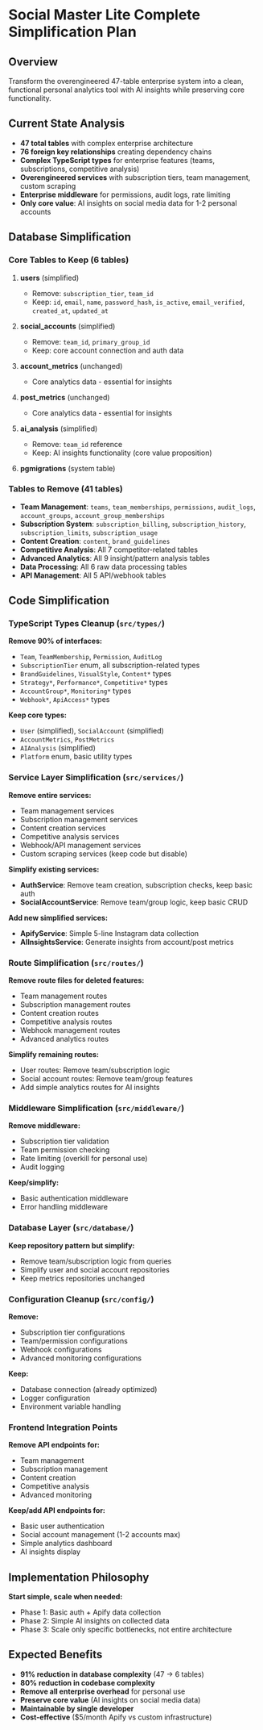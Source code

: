# Social Master Lite Complete Simplification Plan

## Overview
Transform the overengineered 47-table enterprise system into a clean, functional personal analytics tool with AI insights while preserving core functionality.

## Current State Analysis
- **47 total tables** with complex enterprise architecture
- **76 foreign key relationships** creating dependency chains
- **Complex TypeScript types** for enterprise features (teams, subscriptions, competitive analysis)
- **Overengineered services** with subscription tiers, team management, custom scraping
- **Enterprise middleware** for permissions, audit logs, rate limiting
- **Only core value**: AI insights on social media data for 1-2 personal accounts

## Database Simplification

### Core Tables to Keep (6 tables)
1. **users** (simplified)
   - Remove: `subscription_tier`, `team_id`
   - Keep: `id`, `email`, `name`, `password_hash`, `is_active`, `email_verified`, `created_at`, `updated_at`

2. **social_accounts** (simplified)
   - Remove: `team_id`, `primary_group_id`
   - Keep: core account connection and auth data

3. **account_metrics** (unchanged)
   - Core analytics data - essential for insights

4. **post_metrics** (unchanged)
   - Core analytics data - essential for insights

5. **ai_analysis** (simplified)
   - Remove: `team_id` reference
   - Keep: AI insights functionality (core value proposition)

6. **pgmigrations** (system table)

### Tables to Remove (41 tables)
- **Team Management**: `teams`, `team_memberships`, `permissions`, `audit_logs`, `account_groups`, `account_group_memberships`
- **Subscription System**: `subscription_billing`, `subscription_history`, `subscription_limits`, `subscription_usage`
- **Content Creation**: `content`, `brand_guidelines`
- **Competitive Analysis**: All 7 competitor-related tables
- **Advanced Analytics**: All 9 insight/pattern analysis tables
- **Data Processing**: All 6 raw data processing tables
- **API Management**: All 5 API/webhook tables

## Code Simplification

### TypeScript Types Cleanup (`src/types/`)
**Remove 90% of interfaces:**
- `Team`, `TeamMembership`, `Permission`, `AuditLog`
- `SubscriptionTier` enum, all subscription-related types
- `BrandGuidelines`, `VisualStyle`, `Content*` types
- `Strategy*`, `Performance*`, `Competitive*` types
- `AccountGroup*`, `Monitoring*` types
- `Webhook*`, `ApiAccess*` types

**Keep core types:**
- `User` (simplified), `SocialAccount` (simplified)
- `AccountMetrics`, `PostMetrics`
- `AIAnalysis` (simplified)
- `Platform` enum, basic utility types

### Service Layer Simplification (`src/services/`)

**Remove entire services:**
- Team management services
- Subscription management services  
- Content creation services
- Competitive analysis services
- Webhook/API management services
- Custom scraping services (keep code but disable)

**Simplify existing services:**
- **AuthService**: Remove team creation, subscription checks, keep basic auth
- **SocialAccountService**: Remove team/group logic, keep basic CRUD

**Add new simplified services:**
- **ApifyService**: Simple 5-line Instagram data collection
- **AIInsightsService**: Generate insights from account/post metrics

### Route Simplification (`src/routes/`)
**Remove route files for deleted features:**
- Team management routes
- Subscription management routes
- Content creation routes  
- Competitive analysis routes
- Webhook management routes
- Advanced analytics routes

**Simplify remaining routes:**
- User routes: Remove team/subscription logic
- Social account routes: Remove team/group features
- Add simple analytics routes for AI insights

### Middleware Simplification (`src/middleware/`)
**Remove middleware:**
- Subscription tier validation
- Team permission checking
- Rate limiting (overkill for personal use)
- Audit logging

**Keep/simplify:**
- Basic authentication middleware
- Error handling middleware

### Database Layer (`src/database/`)
**Keep repository pattern but simplify:**
- Remove team/subscription logic from queries
- Simplify user and social account repositories
- Keep metrics repositories unchanged

### Configuration Cleanup (`src/config/`)
**Remove:**
- Subscription tier configurations
- Team/permission configurations
- Webhook configurations
- Advanced monitoring configurations

**Keep:**
- Database connection (already optimized)
- Logger configuration
- Environment variable handling

### Frontend Integration Points
**Remove API endpoints for:**
- Team management
- Subscription management  
- Content creation
- Competitive analysis
- Advanced monitoring

**Keep/add API endpoints for:**
- Basic user authentication
- Social account management (1-2 accounts max)
- Simple analytics dashboard
- AI insights display

## Implementation Philosophy
**Start simple, scale when needed:**
- Phase 1: Basic auth + Apify data collection
- Phase 2: Simple AI insights on collected data  
- Phase 3: Scale only specific bottlenecks, not entire architecture

## Expected Benefits
- **91% reduction in database complexity** (47 → 6 tables)
- **80% reduction in codebase complexity** 
- **Remove all enterprise overhead** for personal use
- **Preserve core value** (AI insights on social media data)
- **Maintainable by single developer**
- **Cost-effective** ($5/month Apify vs custom infrastructure)